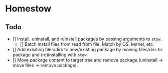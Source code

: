 # Homestow

## Todo

- [] Install, uninstall, and reinstall packages by passing arguments to `stow`.
    - [] Batch install files from read from file. Match by OS, kernel, etc.
- [] Add exisiting files/dirs to new/existing package by moving files/dirs to
package and (re)installing with `stow`.
- [] Move package content to target tree and remove package (uninstall -> move
files -> remove package).
